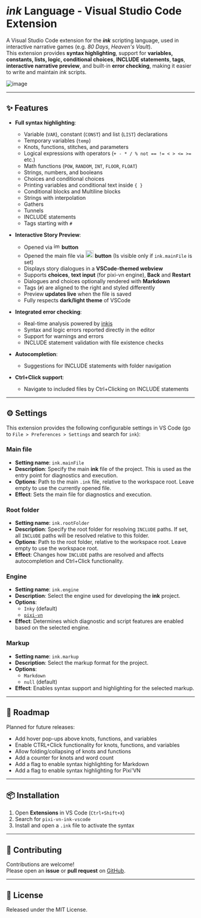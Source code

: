# *ink* Language - Visual Studio Code Extension

A Visual Studio Code extension for the ***ink*** scripting language, used in interactive narrative games (e.g. *80 Days*, *Heaven's Vault*).  
This extension provides **syntax highlighting**, support for **variables, constants, lists, logic, conditional choices**, **INCLUDE statements**, **tags**, **interactive narrative preview**, and built-in **error checking**, making it easier to write and maintain *ink* scripts.

![image](https://github.com/user-attachments/assets/cc17384a-7f2f-4e86-b99a-efbf823269d9)

---

## ✨ Features

- **Full syntax highlighting**:
  - Variable (`VAR`), constant (`CONST`) and list (`LIST`) declarations
  - Temporary variables (`temp`)
  - Knots, functions, stitches, and parameters
  - Logical expressions with operators (`+ - * / % not == != < > <= >=` etc.)
  - Math functions (`POW`, `RANDOM`, `INT`, `FLOOR`, `FLOAT`)
  - Strings, numbers, and booleans
  - Choices and conditional choices
  - Printing variables and conditional text inside `{ }`
  - Conditional blocks and Multiline blocks
  - Strings with interpolation
  - Gathers
  - Tunnels
  - INCLUDE statements
  - Tags starting with `#`

- **Interactive Story Preview**:
  - Opened via <img width="17" height="16" alt="image" src="https://github.com/user-attachments/assets/68bfb6c5-aa5c-4d9a-b30d-e68593db275c" /> **button**
  - Opened the main file via <img width="21" height="20" alt="image" src="https://github.com/user-attachments/assets/1e4c6f9c-2a82-4723-85e0-0b1008f4e710" /> **button** (Is visible only if `ink.mainFile` is set)
  - Displays story dialogues in a **VSCode-themed webview**
  - Supports **choices**, **text input** (for pixi-vn engine), **Back** and **Restart**
  - Dialogues and choices optionally rendered with **Markdown**
  - Tags (`#`) are aligned to the right and styled differently
  - Preview **updates live** when the file is saved
  - Fully respects **dark/light theme** of VSCode

- **Integrated error checking**:
  - Real-time analysis powered by [inkjs](https://github.com/y-lohse/inkjs)
  - Syntax and logic errors reported directly in the editor
  - Support for warnings and errors
  - INCLUDE statement validation with file existence checks

- **Autocompletion**:
  - Suggestions for INCLUDE statements with folder navigation

- **Ctrl+Click support**:
  - Navigate to included files by Ctrl+Clicking on INCLUDE statements

---

## ⚙️ Settings

This extension provides the following configurable settings in VS Code (go to `File > Preferences > Settings` and search for `ink`):

### Main file

- **Setting name**: `ink.mainFile`
- **Description**: Specify the main **ink** file of the project. This is used as the entry point for diagnostics and execution.
- **Options**: Path to the main `.ink` file, relative to the workspace root. Leave empty to use the currently opened file.
- **Effect**: Sets the main file for diagnostics and execution.

### Root folder

- **Setting name**: `ink.rootFolder`
- **Description**: Specify the root folder for resolving `INCLUDE` paths. If set, all `INCLUDE` paths will be resolved relative to this folder.
- **Options**: Path to the root folder, relative to the workspace root. Leave empty to use the workspace root.
- **Effect**: Changes how `INCLUDE` paths are resolved and affects autocompletion and Ctrl+Click functionality.

### Engine

- **Setting name**: `ink.engine`
- **Description**: Select the engine used for developing the **ink** project.
- **Options**:
  - `Inky` (default)
  - [`pixi-vn`](https://github.com/DRincs-Productions/pixi-vn)
- **Effect**: Determines which diagnostic and script features are enabled based on the selected engine.

### Markup

- **Setting name**: `ink.markup`
- **Description**: Select the markup format for the project.
- **Options**:
  - `Markdown`
  - `null` (default)
- **Effect**: Enables syntax support and highlighting for the selected markup.

---

## 🚀 Roadmap

Planned for future releases:

- Add hover pop-ups above knots, functions, and variables
- Enable CTRL+Click functionality for knots, functions, and variables
- Allow folding/collapsing of knots and functions
- Add a counter for knots and word count
- Add a flag to enable syntax highlighting for Markdown
- Add a flag to enable syntax highlighting for Pixi'VN

---

## 📦 Installation

1. Open **Extensions** in VS Code (`Ctrl+Shift+X`)
2. Search for `pixi-vn-ink-vscode`
3. Install and open a `.ink` file to activate the syntax

---

## 🤝 Contributing

Contributions are welcome!  
Please open an **issue** or **pull request** on [GitHub](https://github.com/DRincs-Productions/pixi-vn-ink-vscode).

---

## 📜 License

Released under the MIT License.

